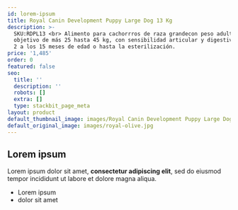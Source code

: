 ```yaml
---
id: lorem-ipsum
title: Royal Canin Development Puppy Large Dog 13 Kg
description: >-
  SKU:RDPL13 <br> Alimento para cachorrros de raza grandecon peso adulto
  objetivo de más 25 hasta 45 kg, con sensibilidad articular y digestiva. De los
  2 a los 15 meses de edad o hasta la esterilización.
price: '1,485'
order: 0
featured: false
seo:
  title: ''
  description: ''
  robots: []
  extra: []
  type: stackbit_page_meta
layout: product
default_thumbnail_image: images/Royal Canin Development Puppy Large Dog.jpg
default_original_image: images/royal-olive.jpg
---
```

## Lorem ipsum

Lorem ipsum dolor sit amet, **consectetur adipiscing elit**, sed do eiusmod tempor incididunt ut labore et dolore magna aliqua.

- Lorem ipsum
- dolor sit amet